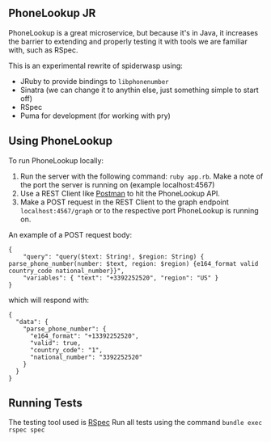 ## PhoneLookup JR

PhoneLookup is a great microservice, but because it's in Java, it increases the barrier to extending and properly testing it with tools we are familiar with, such as RSpec.

This is an experimental rewrite of spiderwasp using:

- JRuby to provide bindings to `libphonenumber`
- Sinatra (we can change it to anythin else, just something simple to start off)
- RSpec
- Puma for development (for working with pry)

## Using PhoneLookup

To run PhoneLookup locally:
1. Run the server with the following command: `ruby app.rb`. Make a note of the port the server is running on (example localhost:4567)
2. Use a REST Client like [Postman](https://www.getpostman.com/) to hit the PhoneLookup API.
3. Make a POST request in the REST Client to the graph endpoint `localhost:4567/graph` or to the respective port PhoneLookup is running on.

An example of a POST request body:
```
{
    "query": "query($text: String!, $region: String) { parse_phone_number(number: $text, region: $region) {e164_format valid country_code national_number}}",
    "variables": { "text": "+3392252520", "region": "US" }
}
```
which will respond with:

```
{
  "data": {
    "parse_phone_number": {
      "e164_format": "+13392252520",
      "valid": true,
      "country_code": "1",
      "national_number": "3392252520"
    }
  }
}
```
## Running Tests

The testing tool used is [RSpec](http://rspec.info/documentation/)
Run all tests using the command `bundle exec rspec spec`
